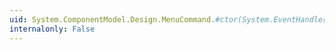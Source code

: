 ```yaml
---
uid: System.ComponentModel.Design.MenuCommand.#ctor(System.EventHandler,System.ComponentModel.Design.CommandID)
internalonly: False
---
```

